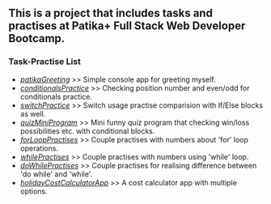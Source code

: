 ## This is a project that includes tasks and practises at Patika+ Full Stack Web Developer Bootcamp.

### Task-Practise List
- [_patikaGreeting_](https://github.com/Chessfull/PatikaBootcamp/blob/main/PatikaGreeting.cs) >> Simple console app for greeting myself.
- [_conditionalsPractice_](https://github.com/Chessfull/patikaGreeting/blob/main/ConditionalsPractice.cs) >> Checking position number and even/odd for conditionals practice.
- [_switchPractice_](https://github.com/Chessfull/PatikaBootcamp/blob/main/SwitchPractise.cs) >> Switch usage practise comparision with If/Else blocks as well.
- [_quizMiniProgram_](https://github.com/Chessfull/PatikaBootcamp/blob/main/QuizProgramPractise.cs) >> Mini funny quiz program that checking win/loss possibilities etc. with conditional blocks.
- [_forLoopPractises_](https://github.com/Chessfull/PatikaBootcamp/blob/main/ForLoopPractises.cs) >> Couple practises with numbers about 'for' loop operations.
- [_whilePractises_](https://github.com/Chessfull/PatikaBootcamp/blob/main/WhilePractises.cs) >> Couple practises with numbers using 'while' loop.
- [_doWhilePractises_](https://github.com/Chessfull/PatikaBootcamp/blob/main/DoWhilePractises.cs) >> Couple practises for realising difference between 'do while' and 'while'.
- [_holidayCostCalculatorApp_](https://github.com/Chessfull/PatikaBootcamp/blob/main/HolidayCostCalculationApp.cs) >> A cost calculator app with multiple options.
